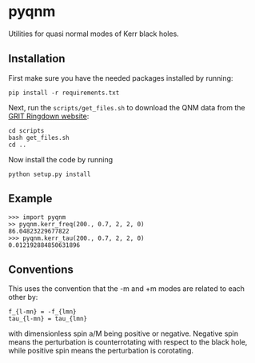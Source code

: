 # pyqnm
Utilities for quasi normal modes of Kerr black holes.

## Installation

First make sure you have the needed packages installed by running:

```
pip install -r requirements.txt
```

Next, run the `scripts/get_files.sh` to download the QNM data from the [GRIT Ringdown website](https://centra.tecnico.ulisboa.pt/network/grit/files/ringdown/):

```
cd scripts
bash get_files.sh
cd ..
```

Now install the code by running

```
python setup.py install
```

## Example

```
>>> import pyqnm
>> pyqnm.kerr_freq(200., 0.7, 2, 2, 0)
86.04823229677822
>>> pyqnm.kerr_tau(200., 0.7, 2, 2, 0)
0.012192884850631896
```

## Conventions

This uses the convention that the -m and +m modes are related to each other by:
```
f_{l-mn} = -f_{lmn}
tau_{l-mn} = tau_{lmn}
```
with dimensionless spin a/M being positive or negative. Negative spin means the perturbation is counterrotating with respect to the black hole, while positive spin means the perturbation is corotating.
